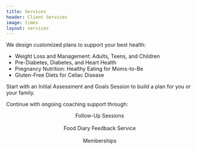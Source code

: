 ```yaml
---
title: Services
header: Client Services
image: limes
layout: services
---
```


We design customized plans to support your best health: 

* Weight Loss and Management: Adults, Teens, and Children
* Pre-Diabetes, Diabetes, and Heart Health
* Pregnancy Nutrition: Healthy Eating for Moms-to-Be
* Gluten-Free Diets for Celiac Disease

<i class="fa fa-play-circle"> </i>Start with an Initial Assessment and Goals Session to build a plan for you or your family.

Continue with ongoing coaching support through:<br>

<center><i class="fa fa-comments"> </i>    Follow-Up Sessions</center><br>
<center><i class="fa fa-book"> </i>    Food Diary Feedback Service </center><br>
<center><i class="fa fa-calendar"> </i>    Memberships </center>
